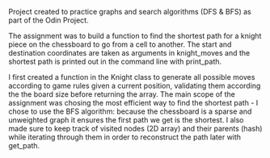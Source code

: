 Project created to practice graphs and search algorithms (DFS & BFS) as part of the Odin Project. 

The assignment was to build a function to find the shortest path for a knight piece on the chessboard to go from a cell to another. The start and destination coordinates are taken as arguments in knight_moves and the shortest path is printed out in the command line with print_path. 

I first created a function in the Knight class to generate all possible moves according to game rules given a current position, validating them according the the board size before returning the array. 
The main scope of the assignment was chosing the most efficient way to find the shortest path - I chose to use the BFS algorithm: because the chessboard is a sparse and unweighted graph it ensures the first path we get is the shortest. I also made sure to keep track of visited nodes (2D array) and their parents (hash) while iterating through them in order to reconstruct the path later with get_path. 




